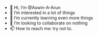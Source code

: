- 👋 Hi, I’m @Aswin-A-Arun
- 👀 I’m interested in a lot of things
- 🌱 I’m currently learning even more things
- 💞️ I’m looking to collaborate on nothing
- 📫 How to reach me: try not to.

<!---
Aswin-A-Arun/Aswin-A-Arun is a ✨ special ✨ repository because its `README.md` (this file) appears on your GitHub profile.
You can click the Preview link to take a look at your changes.
--->
